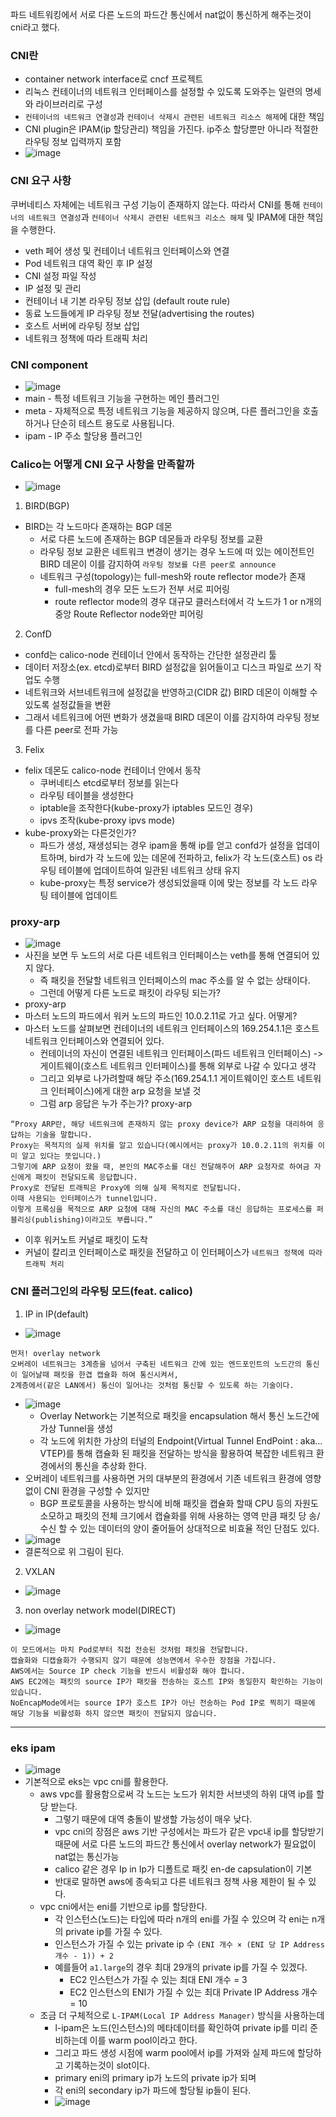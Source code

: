 파드 네트워킹에서 서로 다른 노드의 파드간 통신에서 nat없이 통신하게 해주는것이 cni라고 했다.

### CNI란
- container network interface로 cncf 프로젝트
- 리눅스 컨테이너의 네트워크 인터페이스를 설정할 수 있도록 도와주는 일련의 명세와 라이브러리로 구성
- `컨테이너의 네트워크 연결성`과 `컨테이너 삭제시 관련된 네트워크 리소스 해제`에 대한 책임
- CNI plugin은 IPAM(ip 할당관리) 책임을 가진다. ip주소 할당뿐만 아니라 적절한 라우팅 정보 입력까지 포함
- ![image](https://github.com/user-attachments/assets/6c949136-22e5-4f24-b40f-08b9b5fea70d)

### CNI 요구 사항
쿠버네티스 자체에는 네트워크 구성 기능이 존재하지 않는다. 
따라서 CNI를 통해 `컨테이너의 네트워크 연결성`과 `컨테이너 삭제시 관련된 네트워크 리소스 해제` 및 IPAM에 대한 책임을 수행한다.
- veth 페어 생성 및 컨테이너 네트워크 인터페이스와 연결
- Pod 네트워크 대역 확인 후 IP 설정
- CNI 설정 파일 작성
- IP 설정 및 관리
- 컨테이너 내 기본 라우팅 정보 삽입 (default route rule)
- 동료 노드들에게 IP 라우팅 정보 전달(advertising the routes)
- 호스트 서버에 라우팅 정보 삽입
- 네트워크 정책에 따라 트래픽 처리

### CNI component
- ![image](https://github.com/user-attachments/assets/313f5950-e02e-40b4-9ddf-cc6b18794ff6)
- main  - 특정 네트워크 기능을 구현하는 메인 플러그인
- meta  - 자체적으로 특정 네트워크 기능을 제공하지 않으며, 다른 플러그인을 호출하거나 단순히 테스트 용도로 사용됩니다.
- ipam - IP 주소 할당용 플러그인

### Calico는 어떻게 CNI 요구 사항을 만족할까
- ![image](https://github.com/user-attachments/assets/f603358b-c08f-40bf-9a74-cd05ff759daa)
1. BIRD(BGP)
- BIRD는 각 노드마다 존재하는 BGP 데몬
  - 서로 다른 노드에 존재하는 BGP 데몬들과 라우팅 정보를 교환
  - 라우팅 정보 교환은 네트워크 변경이 생기는 경우 노드에 떠 있는 에이전트인 BIRD 데몬이 이를 감지하여 `라우팅 정보를 다른 peer로 announce`
  - 네트워크 구성(topology)는 full-mesh와 route reflector mode가 존재
    - full-mesh의 경우 모든 노드가 전부 서로 피어링
    - route reflector mode의 경우 대규모 클러스터에서 각 노드가 1 or n개의 중앙 Route Reflector node와만 피어링
2. ConfD
- confd는 calico-node 컨테이너 안에서 동작하는 간단한 설정관리 툴
- 데이터 저장소(ex. etcd)로부터 BIRD 설정값을 읽어들이고 디스크 파일로 쓰기 작업도 수행
- 네트워크와 서브네트워크에 설정값을 반영하고(CIDR 값) BIRD 데몬이 이해할 수 있도록 설정값들을 변환
- 그래서 네트워크에 어떤 변화가 생겼을때 BIRD 데몬이 이를 감지하여 라우팅 정보를 다른 peer로 전파 가능
3. Felix
- felix 데몬도 calico-node 컨테이너 안에서 동작
  - 쿠버네티스 etcd로부터 정보를 읽는다
  - 라우팅 테이블을 생성한다
  - iptable을 조작한다(kube-proxy가 iptables 모드인 경우)
  - ipvs 조작(kube-proxy ipvs mode)
- kube-proxy와는 다른것인가?
  - 파드가 생성, 재생성되는 경우 ipam을 통해 ip를 얻고 confd가 설정을 업데이트하며, bird가 각 노드에 있는 데몬에 전파하고, felix가 각 노드(호스트) os 라우팅 테이블에 업데이트하여 일관된 네트워크 상태 유지
  - kube-proxy는 특정 service가 생성되었을때 이에 맞는 정보를 각 노드 라우팅 테이블에 업데이트
### proxy-arp
- ![image](https://github.com/user-attachments/assets/bb5d422a-73dc-44c3-9d0e-c1f18e0dc5a5)
- 사진을 보면 두 노드의 서로 다른 네트워크 인터페이스는 veth를 통해 연결되어 있지 않다.
  - 즉 패킷을 전달할 네트워크 인터페이스의 mac 주소를 알 수 없는 상태이다.
  - 그런데 어떻게 다른 노드로 패킷이 라우팅 되는가?
- proxy-arp
- 마스터 노드의 파드에서 워커 노드의 파드인 10.0.2.11로 가고 싶다. 어떻게?
- 마스터 노드를 살펴보면 컨테이너의 네트워크 인터페이스의 169.254.1.1은 호스트 네트워크 인터페이스와 연결되어 있다.
  - 컨테이너의 자신이 연결된 네트워크 인터페이스(파드 네트워크 인터페이스) -> 게이트웨이(호스트 네트워크 인터페이스)를 통해 외부로 나갈 수 있다고 생각
  - 그리고 외부로 나가려할때 해당 주소(169.254.1.1 게이트웨이인 호스트 네트워크 인터페이스)에게 대한 arp 요청을 보낼 것
  - 그럼 arp 응답은 누가 주는가? proxy-arp
```
“Proxy ARP란, 해당 네트워크에 존재하지 않는 proxy device가 ARP 요청을 대리하여 응답하는 기술을 말합니다.
Proxy는 목적지의 실제 위치를 알고 있습니다(예시에서는 proxy가 10.0.2.11의 위치를 이미 알고 있다는 뜻입니다.)
그렇기에 ARP 요청이 왔을 때, 본인의 MAC주소를 대신 전달해주어 ARP 요청자로 하여금 자신에게 패킷이 전달되도록 응답합니다.
Proxy로 전달된 트래픽은 Proxy에 의해 실제 목적지로 전달됩니다.
이때 사용되는 인터페이스가 tunnel입니다.
이렇게 프록싱을 목적으로 ARP 요청에 대해 자신의 MAC 주소를 대신 응답하는 프로세스를 퍼블리싱(publishing)이라고도 부릅니다.”
```
- 이후 워커노트 커널로 패킷이 도착
- 커널이 칼리코 인터페이스로 패킷을 전달하고 이 인터페이스가 `네트워크 정책에 따라 트래픽 처리`

### CNI 플러그인의 라우팅 모드(feat. calico)
1. IP in IP(default)
- ![image](https://github.com/user-attachments/assets/cb38f0b0-7185-4652-b400-85df82959275)
```
먼저! overlay network
오버레이 네트워크는 3계층을 넘어서 구축된 네트워크 간에 있는 엔드포인트의 노드간의 통신이 일어날때 패킷을 한겹 캡슐화 하여 통신시켜서,
2계층에서(같은 LAN에서) 통신이 일어나는 것처럼 통신할 수 있도록 하는 기술이다.
```
- ![image](https://github.com/user-attachments/assets/d5f9bcb3-72cf-4a3d-a9d4-81c0214f16c8)
  - Overlay Network는 기본적으로 패킷을 encapsulation 해서 통신 노드간에 가상 Tunnel을 생성
  - 각 노드에 위치한 가상의 터널의 Endpoint(Virtual Tunnel EndPoint : aka… VTEP)를 통해 캡슐화 된 패킷을 전달하는 방식을 활용하여 복잡한 네트워크 환경에서의 통신을 추상화 한다.
- 오버레이 네트워크를 사용하면 거의 대부분의 환경에서 기존 네트워크 환경에 영향 없이 CNI 환경을 구성할 수 있지만
  - BGP 프로토콜을 사용하는 방식에 비해 패킷을 캡슐화 할때 CPU 등의 자원도 소모하고 패킷의 전체 크기에서 캡슐화를 위해 사용하는 영역 만큼 패킷 당 송/수신 할 수 있는 데이터의 양이 줄어들어 상대적으로 비효율 적인 단점도 있다.
- ![image](https://github.com/user-attachments/assets/09886bf8-b8a6-4c7c-abda-8244b0c32030)
- 결론적으로 위 그림이 된다.

2. VXLAN
- ![image](https://github.com/user-attachments/assets/42985a7c-540b-4efd-966d-170d268bf54a)
 

3. non overlay network model(DIRECT)
- ![image](https://github.com/user-attachments/assets/a7fe9b35-ed10-4b16-a0c9-77cd9c8ee9a4)
```
이 모드에서는 마치 Pod로부터 직접 전송된 것처럼 패킷을 전달합니다.
캡슐화와 디캡슐화가 수행되지 않기 때문에 성능면에서 우수한 장점을 가집니다.
AWS에서는 Source IP check 기능을 반드시 비활성화 해야 합니다.
AWS EC2에는 패킷의 source IP가 패킷을 전송하는 호스트 IP와 동일한지 확인하는 기능이 있습니다.
NoEncapMode에서는 source IP가 호스트 IP가 아닌 전송하는 Pod IP로 찍히기 때문에 해당 기능을 비활성화 하지 않으면 패킷이 전달되지 않습니다.
```

--------
### eks ipam
- ![image](https://github.com/user-attachments/assets/e853a0b3-f92a-4064-8484-8b277e019d10)
- 기본적으로 eks는 vpc cni를 활용한다.
  - aws vpc를 활용함으로써 각 노드는 노드가 위치한 서브넷의 하위 대역 ip를 할당 받는다.
    - 그렇기 때문에 대역 충돌이 발생할 가능성이 매우 낮다.
    - vpc cni의 장점은 aws 기반 구성에서는 파드가 같은 vpc내 ip를 할당받기 때문에 서로 다른 노드의 파드간 통신에서 overlay network가 필요없이 nat없는 통신가능
    - calico 같은 경우 Ip in Ip가 디폴트로 패킷 en-de capsulation이 기본
    - 반대로 말하면 aws에 종속되고 다른 네트워크 정책 사용 제한이 될 수 있다.
  - vpc cni에서는 eni를 기반으로 ip를 할당한다.
    - 각 인스턴스(노드)는 타입에 따라 n개의 eni를 가질 수 있으며 각 eni는 n개의 private ip를 가질 수 있다.
    - 인스턴스가 가질 수 있는 private ip 수 `(ENI 개수 × (ENI 당 IP Address 개수 - 1)) + 2`
    - 예를들어 `a1.large`의 경우 최대 29개의 private ip를 가질 수 있겠다.
      - EC2 인스턴스가 가질 수 있는 최대 ENI 개수 = 3
      - EC2 인스턴스의 ENI가 가질 수 있는 최대 Private IP Address 개수 = 10
  - 조금 더 구체적으로 `L-IPAM(Local IP Address Manager)` 방식을 사용하는데
    - l-ipam은 노드(인스턴스)의 메타데이터를 확인하여 private ip를 미리 준비하는데 이를 warm pool이라고 한다.
    - 그리고 파드 생성 시점에 warm pool에서 ip를 가져와 실제 파드에 할당하고 기록하는것이 slot이다.
    - primary eni의 primary ip가 노드의 private ip가 되며
    - 각 eni의 secondary ip가 파드에 할당될 ip들이 된다.
    - ![image](https://github.com/user-attachments/assets/c42ce192-41dc-4b12-ba69-89ac31a54556)

